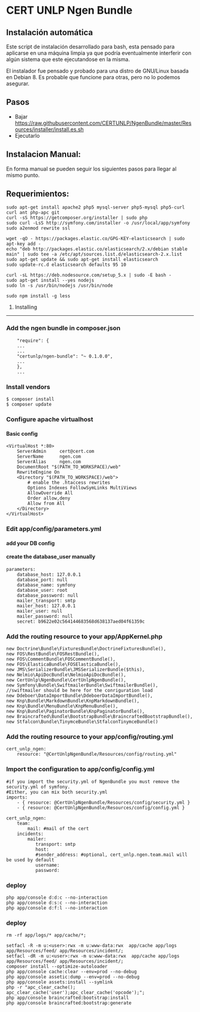 CERT UNLP Ngen Bundle
========================

Instalación automática
----------------------

Este script de instalación desarrollado para bash, esta pensado para aplicarse en una máquina limpia ya que podría eventualmente interferir con algún sistema que este ejecutandose en la misma.

El instalador fue pensado y probado para una distro de GNU/Linux basada en Debian 8. Es probable que funcione para otras, pero no lo podemos asegurar.

Pasos
-----

* Bajar https://raw.githubusercontent.com/CERTUNLP/NgenBundle/master/Resources/installer/install.es.sh
* Ejecutarlo


Instalacion Manual:
-------------------

En forma manual se pueden seguir los siguientes pasos para llegar al mismo punto. 

Requerimientos:
---------------

    sudo apt-get install apache2 php5 mysql-server php5-mysql php5-curl curl ant php-apc git 
    curl -sS https://getcomposer.org/installer | sudo php
    sudo curl -LsS http://symfony.com/installer -o /usr/local/app/symfony
    sudo a2enmod rewrite ssl

    wget -qO - https://packages.elastic.co/GPG-KEY-elasticsearch | sudo apt-key add -
    echo "deb http://packages.elastic.co/elasticsearch/2.x/debian stable main" | sudo tee -a /etc/apt/sources.list.d/elasticsearch-2.x.list
    sudo apt-get update && sudo apt-get install elasticsearch
    sudo update-rc.d elasticsearch defaults 95 10
    
    curl -sL https://deb.nodesource.com/setup_5.x | sudo -E bash -
    sudo apt-get install --yes nodejs
    sudo ln -s /usr/bin/nodejs /usr/bin/node

    sudo npm install -g less

1) Installing
----------------------------------
### Add the ngen bundle in composer.json
    
        "require": {
        ...
        ...
        "certunlp/ngen-bundle": "~ 0.1.0.0",
        ...
        },
        ...

### Install vendors
    $ composer install
    $ composer update

### Configure apache virtualhost
#### Basic config
    <VirtualHost *:80>
        ServerAdmin     cert@cert.com
        ServerName      ngen.com
        ServerAlias     ngen.com 
        DocumentRoot "$(PATH_TO_WORKSPACE)/web"
        RewriteEngine On
        <Directory "$(PATH_TO_WORKSPACE)/web">
            # enable the .htaccess rewrites
            Options Indexes FollowSymLinks MultiViews
            AllowOverride All
            Order allow,deny
            Allow from All
        </Directory>
    </VirtualHost>

### Edit app/config/parameters.yml
#### add your DB config
#### create the database_user manually 
    parameters:
        database_host: 127.0.0.1
        database_port: null
        database_name: symfony
        database_user: root
        database_password: null
        mailer_transport: smtp
        mailer_host: 127.0.0.1
        mailer_user: null
        mailer_password: null
        secret: b9622e02c564144683568d638137aed04f61359c


### Add the routing resource to your app/AppKernel.php
    new Doctrine\Bundle\FixturesBundle\DoctrineFixturesBundle(),
    new FOS\RestBundle\FOSRestBundle(),
    new FOS\CommentBundle\FOSCommentBundle(),
    new FOS\ElasticaBundle\FOSElasticaBundle(),
    new JMS\SerializerBundle\JMSSerializerBundle($this),
    new Nelmio\ApiDocBundle\NelmioApiDocBundle(),
    new CertUnlp\NgenBundle\CertUnlpNgenBundle(),
    new Symfony\Bundle\SwiftmailerBundle\SwiftmailerBundle(), //swiftmailer should be here for the conriguration load
    new Ddeboer\DataImportBundle\DdeboerDataImportBundle(),
    new Knp\Bundle\MarkdownBundle\KnpMarkdownBundle(),
    new Knp\Bundle\MenuBundle\KnpMenuBundle(),
    new Knp\Bundle\PaginatorBundle\KnpPaginatorBundle(),
    new Braincrafted\Bundle\BootstrapBundle\BraincraftedBootstrapBundle(),
    new Stfalcon\Bundle\TinymceBundle\StfalconTinymceBundle()
    
### Add the routing resource to your app/config/routing.yml
    cert_unlp_ngen:
        resource: "@CertUnlpNgenBundle/Resources/config/routing.yml"     

### Import the configuration to app/config/config.yml
    
    #if you import the security.yml of NgenBundle you must remove the security.yml of symfony.
    #Either, you can mix both security.yml
    imports:
        - { resource: @CertUnlpNgenBundle/Resources/config/security.yml }
        - { resource: @CertUnlpNgenBundle/Resources/config/config.yml }

    cert_unlp_ngen:
        team:
            mail: #mail of the cert
        incidents:    
            mailer:
               transport: smtp
               host:      
               #sender_address: #optional, cert_unlp.ngen.team.mail will be used by default
               username:  
               password: 

### deploy
    php app/console d:d:c --no-interaction
    php app/console d:s:c --no-interaction
    php app/console d:f:l --no-interaction
### deploy
    rm -rf app/logs/* app/cache/*;

    setfacl -R -m u:<user>:rwx -m u:www-data:rwx  app/cache app/logs  app/Resources/feed/ app/Resources/incident/;
    setfacl -dR -m u:<user>:rwx -m u:www-data:rwx  app/cache app/logs  app/Resources/feed/ app/Resources/incident/;
    composer install --optimize-autoloader
    php app/console cache:clear --env=prod --no-debug
    php app/console assetic:dump --env=prod --no-debug
    php app/console assets:install --symlink 
    php -r "apc_clear_cache(); apc_clear_cache('user');apc_clear_cache('opcode');";
    php app/console braincrafted:bootstrap:install
    php app/console braincrafted:bootstrap:generate
